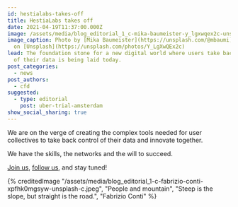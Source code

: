 ```yaml
---
id: hestialabs-takes-off
title: HestiaLabs takes off
date: 2021-04-19T11:37:00.000Z
image: /assets/media/blog_editorial_1_c-mika-baumeister-y_lgxwqex2c-unsplash-c.jpeg
image_caption: Photo by [Mika Baumeister](https://unsplash.com/@mbaumi)
  on [Unsplash](https://unsplash.com/photos/Y_LgXwQEx2c)
lead: The foundation stone for a new digital world where users take back control
  of their data is being laid today.
post_categories:
  - news
post_authors:
  - cfd
suggested:
  - type: editorial
    post: uber-trial-amsterdam
show_social_sharing: true
---
```

We are on the verge of creating the complex tools needed for user collectives to take back control of their data and innovate together.

We have the skills, the networks and the will to succeed.

[Join us](/en/projects/), [follow us](https://twitter.com/hestialabs), and stay tuned!

{% creditedImage "/assets/media/blog_editorial_1-c-fabrizio-conti-xpfhk0mgsyw-unsplash-c.jpeg", "People and mountain", "Steep is the slope, but straight is the road.", "Fabrizio Conti" %}
